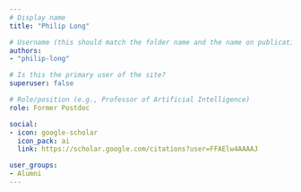 ```yaml
---
# Display name
title: "Philip Long"

# Username (this should match the folder name and the name on publications)
authors:
- "philip-long"

# Is this the primary user of the site?
superuser: false

# Role/position (e.g., Professor of Artificial Intelligence)
role: Former Postdoc

social:
- icon: google-scholar
  icon_pack: ai
  link: https://scholar.google.com/citations?user=FFAElw4AAAAJ

user_groups:
- Alumni
---
```

